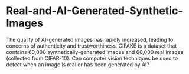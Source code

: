 # Real-and-AI-Generated-Synthetic-Images
The quality of AI-generated images has rapidly increased, leading to concerns of authenticity and trustworthiness.  CIFAKE is a dataset that contains 60,000 synthetically-generated images and 60,000 real images (collected from CIFAR-10). Can computer vision techniques be used to detect when an image is real or has been generated by AI?
